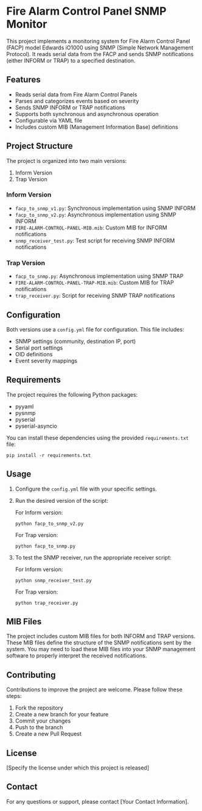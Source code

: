 # Fire Alarm Control Panel SNMP Monitor

This project implements a monitoring system for Fire Alarm Control Panel (FACP) model Edwards iO1000 using SNMP (Simple Network Management Protocol). It reads serial data from the FACP and sends SNMP notifications (either INFORM or TRAP) to a specified destination.

## Features

- Reads serial data from Fire Alarm Control Panels
- Parses and categorizes events based on severity
- Sends SNMP INFORM or TRAP notifications
- Supports both synchronous and asynchronous operation
- Configurable via YAML file
- Includes custom MIB (Management Information Base) definitions

## Project Structure

The project is organized into two main versions:

1. Inform Version
2. Trap Version

### Inform Version

- `facp_to_snmp_v1.py`: Synchronous implementation using SNMP INFORM
- `facp_to_snmp_v2.py`: Asynchronous implementation using SNMP INFORM
- `FIRE-ALARM-CONTROL-PANEL-MIB.mib`: Custom MIB for INFORM notifications
- `snmp_receiver_test.py`: Test script for receiving SNMP INFORM notifications

### Trap Version

- `facp_to_snmp.py`: Asynchronous implementation using SNMP TRAP
- `FIRE-ALARM-CONTROL-PANEL-TRAP-MIB.mib`: Custom MIB for TRAP notifications
- `trap_receiver.py`: Script for receiving SNMP TRAP notifications

## Configuration

Both versions use a `config.yml` file for configuration. This file includes:

- SNMP settings (community, destination IP, port)
- Serial port settings
- OID definitions
- Event severity mappings

## Requirements

The project requires the following Python packages:

- pyyaml
- pysnmp
- pyserial
- pyserial-asyncio

You can install these dependencies using the provided `requirements.txt` file:

```
pip install -r requirements.txt
```

## Usage

1. Configure the `config.yml` file with your specific settings.
2. Run the desired version of the script:

   For Inform version:
   ```
   python facp_to_snmp_v2.py
   ```

   For Trap version:
   ```
   python facp_to_snmp.py
   ```

3. To test the SNMP receiver, run the appropriate receiver script:

   For Inform version:
   ```
   python snmp_receiver_test.py
   ```

   For Trap version:
   ```
   python trap_receiver.py
   ```

## MIB Files

The project includes custom MIB files for both INFORM and TRAP versions. These MIB files define the structure of the SNMP notifications sent by the system. You may need to load these MIB files into your SNMP management software to properly interpret the received notifications.

## Contributing

Contributions to improve the project are welcome. Please follow these steps:

1. Fork the repository
2. Create a new branch for your feature
3. Commit your changes
4. Push to the branch
5. Create a new Pull Request

## License

[Specify the license under which this project is released]

## Contact

For any questions or support, please contact [Your Contact Information].